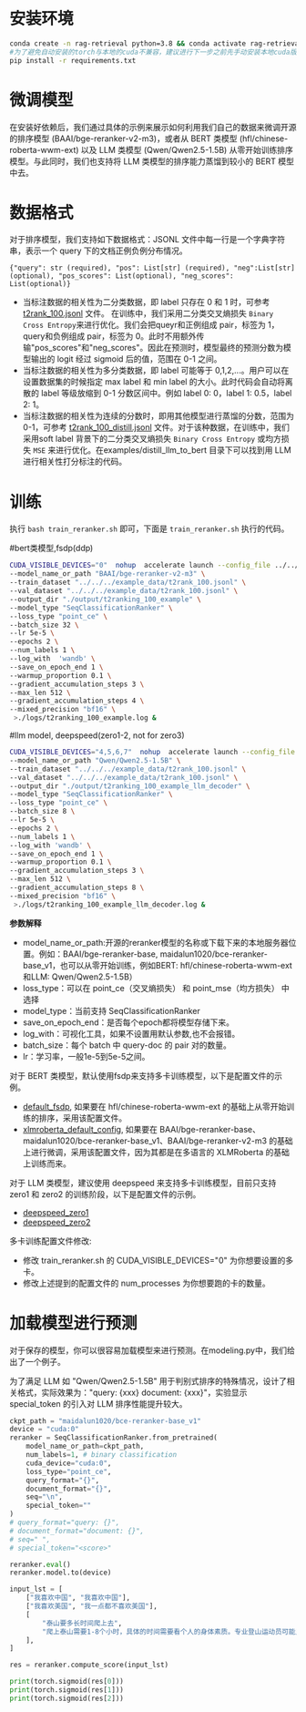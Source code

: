 
# 安装环境

```bash
conda create -n rag-retrieval python=3.8 && conda activate rag-retrieval
#为了避免自动安装的torch与本地的cuda不兼容，建议进行下一步之前先手动安装本地cuda版本兼容的torch。
pip install -r requirements.txt 
```

# 微调模型

在安装好依赖后，我们通过具体的示例来展示如何利用我们自己的数据来微调开源的排序模型 (BAAI/bge-reranker-v2-m3)，或者从 BERT 类模型 (hfl/chinese-roberta-wwm-ext) 以及 LLM 类模型 (Qwen/Qwen2.5-1.5B) 从零开始训练排序模型。与此同时，我们也支持将 LLM 类模型的排序能力蒸馏到较小的 BERT 模型中去。

# 数据格式

对于排序模型，我们支持如下数据格式：JSONL 文件中每一行是一个字典字符串，表示一个 query 下的文档正例负例分布情况。
```
{"query": str (required), "pos": List[str] (required), "neg":List[str](optional), "pos_scores": List(optional), "neg_scores": List(optional)}
```
- 当标注数据的相关性为二分类数据，即 label 只存在 0 和 1 时，可参考 [t2rank_100.jsonl](../../../example_data/t2rank_100.jsonl) 文件。
在训练中，我们采用二分类交叉熵损失 `Binary Cross Entropy`来进行优化。我们会把queyr和正例组成 pair，标签为 1，query和负例组成 pair，标签为 0。此时不用额外传输"pos_scores"和"neg_scores"。因此在预测时，模型最终的预测分数为模型输出的 logit 经过 sigmoid 后的值，范围在 0-1 之间。
- 当标注数据的相关性为多分类数据，即 label 可能等于 0,1,2,...。用户可以在设置数据集的时候指定 max label 和 min label 的大小。此时代码会自动将离散的 label 等级放缩到 0-1 分数区间中。例如 label 0: 0，label 1: 0.5，label 2: 1。
- 当标注数据的相关性为连续的分数时，即用其他模型进行蒸馏的分数，范围为 0-1，可参考 [t2rank_100_distill.jsonl](../../../example_data/t2rank_100_distill.jsonl) 文件。对于该种数据，在训练中，我们采用soft label 背景下的二分类交叉熵损失 `Binary Cross Entropy` 或均方损失 `MSE` 来进行优化。在examples/distill_llm_to_bert 目录下可以找到用 LLM 进行相关性打分标注的代码。



# 训练
执行 `bash train_reranker.sh` 即可，下面是 `train_reranker.sh` 执行的代码。

#bert类模型,fsdp(ddp)

```bash
CUDA_VISIBLE_DEVICES="0"  nohup  accelerate launch --config_file ../../../config/xlmroberta_default_config.yaml train_reranker.py  \
--model_name_or_path "BAAI/bge-reranker-v2-m3" \
--train_dataset "../../../example_data/t2rank_100.jsonl" \
--val_dataset "../../../example_data/t2rank_100.jsonl" \
--output_dir "./output/t2ranking_100_example" \
--model_type "SeqClassificationRanker" \
--loss_type "point_ce" \
--batch_size 32 \
--lr 5e-5 \
--epochs 2 \
--num_labels 1 \
--log_with  'wandb' \
--save_on_epoch_end 1 \
--warmup_proportion 0.1 \
--gradient_accumulation_steps 3 \
--max_len 512 \
--gradient_accumulation_steps 4 \
--mixed_precision "bf16" \
 >./logs/t2ranking_100_example.log &
```

#llm model, deepspeed(zero1-2, not for zero3)
```bash
CUDA_VISIBLE_DEVICES="4,5,6,7"  nohup  accelerate launch --config_file ../../../config/deepspeed/deepspeed_zero2.yaml train_reranker.py  \
--model_name_or_path "Qwen/Qwen2.5-1.5B" \
--train_dataset "../../../example_data/t2rank_100.jsonl" \
--val_dataset "../../../example_data/t2rank_100.jsonl" \
--output_dir "./output/t2ranking_100_example_llm_decoder" \
--model_type "SeqClassificationRanker" \
--loss_type "point_ce" \
--batch_size 8 \
--lr 5e-5 \
--epochs 2 \
--num_labels 1 \
--log_with 'wandb' \
--save_on_epoch_end 1 \
--warmup_proportion 0.1 \
--gradient_accumulation_steps 3 \
--max_len 512 \
--gradient_accumulation_steps 8 \
--mixed_precision "bf16" \
 >./logs/t2ranking_100_example_llm_decoder.log &
```

**参数解释**
- model_name_or_path:开源的reranker模型的名称或下载下来的本地服务器位置。例如：BAAI/bge-reranker-base, maidalun1020/bce-reranker-base_v1，也可以从零开始训练，例如BERT: hfl/chinese-roberta-wwm-ext 和LLM: Qwen/Qwen2.5-1.5B）
- loss_type：可以在 point_ce（交叉熵损失） 和 point_mse（均方损失） 中选择
- model_type：当前支持 SeqClassificationRanker
- save_on_epoch_end：是否每个epoch都将模型存储下来。
- log_with：可视化工具，如果不设置用默认参数,也不会报错。
- batch_size：每个 batch 中 query-doc 的 pair 对的数量。
- lr：学习率，一般1e-5到5e-5之间。

对于 BERT 类模型，默认使用fsdp来支持多卡训练模型，以下是配置文件的示例。
- [default_fsdp](https://github.com/NLPJCL/RAG-Retrieval/blob/master/config/default_fsdp.yaml), 如果要在 hfl/chinese-roberta-wwm-ext 的基础上从零开始训练的排序，采用该配置文件。
- [xlmroberta_default_config](https://github.com/NLPJCL/RAG-Retrieval/blob/master/config/xlmroberta_default_config.yaml), 如果要在 BAAI/bge-reranker-base、maidalun1020/bce-reranker-base_v1、BAAI/bge-reranker-v2-m3 的基础上进行微调，采用该配置文件，因为其都是在多语言的 XLMRoberta 的基础上训练而来。


对于 LLM 类模型，建议使用 deepspeed 来支持多卡训练模型，目前只支持 zero1 和 zero2 的训练阶段，以下是配置文件的示例。
- [deepspeed_zero1](https://github.com/NLPJCL/RAG-Retrieval/blob/master/config/deepspeed/deepspeed_zero1.yaml)
- [deepspeed_zero2](https://github.com/NLPJCL/RAG-Retrieval/blob/master/config/deepspeed/deepspeed_zero2.yaml)

多卡训练配置文件修改:
- 修改 train_reranker.sh 的 CUDA_VISIBLE_DEVICES="0" 为你想要设置的多卡。
- 修改上述提到的配置文件的 num_processes 为你想要跑的卡的数量。


# 加载模型进行预测

对于保存的模型，你可以很容易加载模型来进行预测。在modeling.py中，我们给出了一个例子。

为了满足 LLM 如 "Qwen/Qwen2.5-1.5B" 用于判别式排序的特殊情况，设计了相关格式，实际效果为："query: {xxx} document: {xxx}<score>"，实验显示 special_token 的引入对 LLM 排序性能提升较大。

```python
ckpt_path = "maidalun1020/bce-reranker-base_v1" 
device = "cuda:0"
reranker = SeqClassificationRanker.from_pretrained(
    model_name_or_path=ckpt_path, 
    num_labels=1, # binary classification
    cuda_device="cuda:0",
    loss_type="point_ce",
    query_format="{}",
    document_format="{}",
    seq="\n",
    special_token=""
)
# query_format="query: {}",
# document_format="document: {}",
# seq=" ",
# special_token="<score>"

reranker.eval()
reranker.model.to(device)

input_lst = [
    ["我喜欢中国", "我喜欢中国"],
    ["我喜欢美国", "我一点都不喜欢美国"],
    [
        "泰山要多长时间爬上去",
        "爬上泰山需要1-8个小时，具体的时间需要看个人的身体素质。专业登山运动员可能只需要1个多小时就可以登顶，有些身体素质比较低的，爬的慢的就需要5个多小时了。",
    ],
]

res = reranker.compute_score(input_lst)

print(torch.sigmoid(res[0]))
print(torch.sigmoid(res[1]))
print(torch.sigmoid(res[2]))
```

